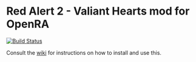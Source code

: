 # Red Alert 2 - Valiant Hearts mod for OpenRA

[![Build Status](https://travis-ci.com/AttacqueSuperior/ValiantHearts.svg?branch=master)](https://travis-ci.com/AttacqueSuperior/ValiantHearts)

Consult the [wiki](https://github.com/AttacqueSuperior/ValiantHearts/wiki) for instructions on how to install and use this.
